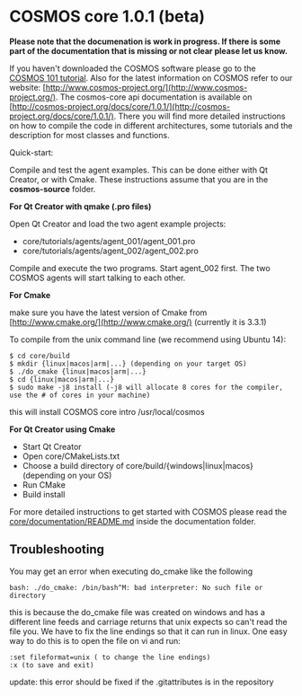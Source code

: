 # COSMOS core 1.0.1 (beta)

**Please note that the documenation is work in progress. If there is some part of the documentation that is missing or not clear please let us know.**

If you haven't downloaded the COSMOS software please go to the [COSMOS 101 tutorial](http://bitbucket.org/cosmos/tutorial). Also for the latest information on COSMOS refer to our website:
[http://www.cosmos-project.org/](http://www.cosmos-project.org/). The cosmos-core api documentation is available on [http://cosmos-project.org/docs/core/1.0.1/](http://cosmos-project.org/docs/core/1.0.1/). There you will find more detailed instructions on how to compile the code in different architectures, some tutorials and the description for most classes and functions.

Quick-start:

Compile and test the agent examples. This can be done either with Qt Creator, or with
Cmake. These instructions assume that you are in the **cosmos-source** folder.

**For Qt Creator with qmake (.pro files)**

Open Qt Creator and load the two agent example projects: 

* core/tutorials/agents/agent_001/agent_001.pro 
* core/tutorials/agents/agent_002/agent_002.pro

Compile and execute the two programs. Start agent_002 first. 
The two COSMOS agents will start talking to each other. 

**For Cmake**

make sure you have the latest version of Cmake from [http://www.cmake.org/](http://www.cmake.org/) (currently it is 3.3.1)

To compile from the unix command line (we recommend using Ubuntu 14):

```
$ cd core/build
$ mkdir {linux|macos|arm|...} (depending on your target OS)
$ ./do_cmake {linux|macos|arm|...}
$ cd {linux|macos|arm|...}
$ sudo make -j8 install (-j8 will allocate 8 cores for the compiler, use the # of cores in your machine)
```

this will install COSMOS core intro /usr/local/cosmos

**For Qt Creator using Cmake**

* Start Qt Creator
* Open core/CMakeLists.txt
* Choose a build directory of core/build/{windows|linux|macos} (depending on your OS)
* Run CMake
* Build install

For more detailed instructions to get started with COSMOS
please read the [core/documentation/README.md](https://bitbucket.org/cosmos/core/src/master/documentation/README.md) inside the 
documentation folder.

Troubleshooting
---------------
You may get an error when executing do_cmake like the following
```
bash: ./do_cmake: /bin/bash^M: bad interpreter: No such file or directory
```
this is because the do_cmake file was created on windows and has a different line feeds and carriage returns that unix expects so can't read the file you. We have to fix the line endings so that it can run in linux. One easy way to do this is to open the file on vi and run:

```
:set fileformat=unix ( to change the line endings)
:x (to save and exit)
```

update: this error should be fixed if the .gitattributes is in the repository